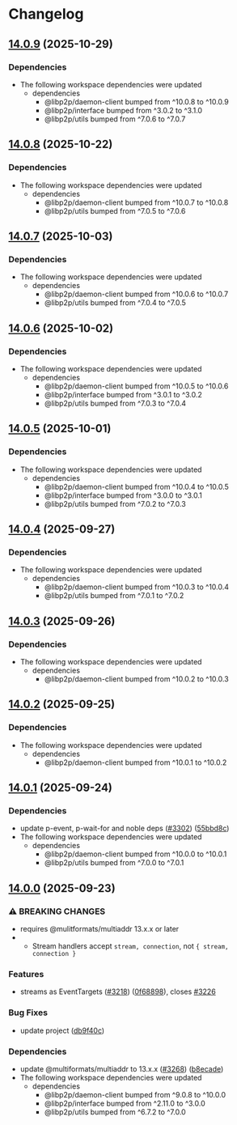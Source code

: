 # Changelog

## [14.0.9](https://github.com/libp2p/js-libp2p/compare/interop-v14.0.8...interop-v14.0.9) (2025-10-29)


### Dependencies

* The following workspace dependencies were updated
  * dependencies
    * @libp2p/daemon-client bumped from ^10.0.8 to ^10.0.9
    * @libp2p/interface bumped from ^3.0.2 to ^3.1.0
    * @libp2p/utils bumped from ^7.0.6 to ^7.0.7

## [14.0.8](https://github.com/libp2p/js-libp2p/compare/interop-v14.0.7...interop-v14.0.8) (2025-10-22)


### Dependencies

* The following workspace dependencies were updated
  * dependencies
    * @libp2p/daemon-client bumped from ^10.0.7 to ^10.0.8
    * @libp2p/utils bumped from ^7.0.5 to ^7.0.6

## [14.0.7](https://github.com/libp2p/js-libp2p/compare/interop-v14.0.6...interop-v14.0.7) (2025-10-03)


### Dependencies

* The following workspace dependencies were updated
  * dependencies
    * @libp2p/daemon-client bumped from ^10.0.6 to ^10.0.7
    * @libp2p/utils bumped from ^7.0.4 to ^7.0.5

## [14.0.6](https://github.com/libp2p/js-libp2p/compare/interop-v14.0.5...interop-v14.0.6) (2025-10-02)


### Dependencies

* The following workspace dependencies were updated
  * dependencies
    * @libp2p/daemon-client bumped from ^10.0.5 to ^10.0.6
    * @libp2p/interface bumped from ^3.0.1 to ^3.0.2
    * @libp2p/utils bumped from ^7.0.3 to ^7.0.4

## [14.0.5](https://github.com/libp2p/js-libp2p/compare/interop-v14.0.4...interop-v14.0.5) (2025-10-01)


### Dependencies

* The following workspace dependencies were updated
  * dependencies
    * @libp2p/daemon-client bumped from ^10.0.4 to ^10.0.5
    * @libp2p/interface bumped from ^3.0.0 to ^3.0.1
    * @libp2p/utils bumped from ^7.0.2 to ^7.0.3

## [14.0.4](https://github.com/libp2p/js-libp2p/compare/interop-v14.0.3...interop-v14.0.4) (2025-09-27)


### Dependencies

* The following workspace dependencies were updated
  * dependencies
    * @libp2p/daemon-client bumped from ^10.0.3 to ^10.0.4
    * @libp2p/utils bumped from ^7.0.1 to ^7.0.2

## [14.0.3](https://github.com/libp2p/js-libp2p/compare/interop-v14.0.2...interop-v14.0.3) (2025-09-26)


### Dependencies

* The following workspace dependencies were updated
  * dependencies
    * @libp2p/daemon-client bumped from ^10.0.2 to ^10.0.3

## [14.0.2](https://github.com/libp2p/js-libp2p/compare/interop-v14.0.1...interop-v14.0.2) (2025-09-25)


### Dependencies

* The following workspace dependencies were updated
  * dependencies
    * @libp2p/daemon-client bumped from ^10.0.1 to ^10.0.2

## [14.0.1](https://github.com/libp2p/js-libp2p/compare/interop-v14.0.0...interop-v14.0.1) (2025-09-24)


### Dependencies

* update p-event, p-wait-for and noble deps ([#3302](https://github.com/libp2p/js-libp2p/issues/3302)) ([55bbd8c](https://github.com/libp2p/js-libp2p/commit/55bbd8cde12fe1c05e8d264e6e2406ca9fe2f044))
* The following workspace dependencies were updated
  * dependencies
    * @libp2p/daemon-client bumped from ^10.0.0 to ^10.0.1
    * @libp2p/utils bumped from ^7.0.0 to ^7.0.1

## [14.0.0](https://github.com/libp2p/js-libp2p/compare/interop-v13.0.3...interop-v14.0.0) (2025-09-23)


### ⚠ BREAKING CHANGES

* requires @mulitformats/multiaddr 13.x.x or later
* - Stream handlers accept `stream, connection`, not `{ stream, connection }`

### Features

* streams as EventTargets ([#3218](https://github.com/libp2p/js-libp2p/issues/3218)) ([0f68898](https://github.com/libp2p/js-libp2p/commit/0f68898e6503975aae6f2bb6ba36aff65dabdfe8)), closes [#3226](https://github.com/libp2p/js-libp2p/issues/3226)


### Bug Fixes

* update project ([db9f40c](https://github.com/libp2p/js-libp2p/commit/db9f40c4fc4c230444d0f3ca79b65a0053bc35f7))


### Dependencies

* update @multiformats/multiaddr to 13.x.x ([#3268](https://github.com/libp2p/js-libp2p/issues/3268)) ([b8ecade](https://github.com/libp2p/js-libp2p/commit/b8ecade2a725d38d11dd8df888c5abb22e14f26b))
* The following workspace dependencies were updated
  * dependencies
    * @libp2p/daemon-client bumped from ^9.0.8 to ^10.0.0
    * @libp2p/interface bumped from ^2.11.0 to ^3.0.0
    * @libp2p/utils bumped from ^6.7.2 to ^7.0.0
